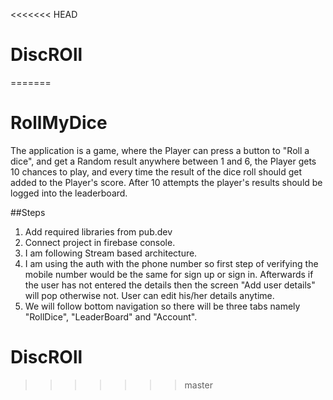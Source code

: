 <<<<<<< HEAD
# DiscROll
=======
# RollMyDice

The application is a game, where the Player can press a button to "Roll a dice", and get a Random result anywhere between 1 and 6, the Player gets 10 chances to play, and every time the result of the dice roll should get added to the Player's score. After 10 attempts the player's results should be logged into the leaderboard.


##Steps

1. Add required libraries from pub.dev
2. Connect project in firebase console.
3. I  am  following Stream based architecture.
4. I  am using the auth with the phone number so first step of verifying the mobile number would be the same for sign up or sign in. Afterwards if the user has not 
entered the details then the screen "Add user details" will pop otherwise not. User can edit his/her details anytime.
5. We will follow bottom navigation so there will be three tabs namely "RollDice", "LeaderBoard" and "Account".

# DiscROll
>>>>>>> master
